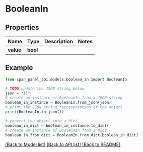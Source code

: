 # BooleanIn


## Properties

Name | Type | Description | Notes
------------ | ------------- | ------------- | -------------
**value** | **bool** |  |

## Example

```python
from span_panel_api.models.boolean_in import BooleanIn

# TODO update the JSON string below
json = "{}"
# create an instance of BooleanIn from a JSON string
boolean_in_instance = BooleanIn.from_json(json)
# print the JSON string representation of the object
print(BooleanIn.to_json())

# convert the object into a dict
boolean_in_dict = boolean_in_instance.to_dict()
# create an instance of BooleanIn from a dict
boolean_in_from_dict = BooleanIn.from_dict(boolean_in_dict)
```
[[Back to Model list]](../README.md#documentation-for-models) [[Back to API list]](../README.md#documentation-for-api-endpoints) [[Back to README]](../README.md)
